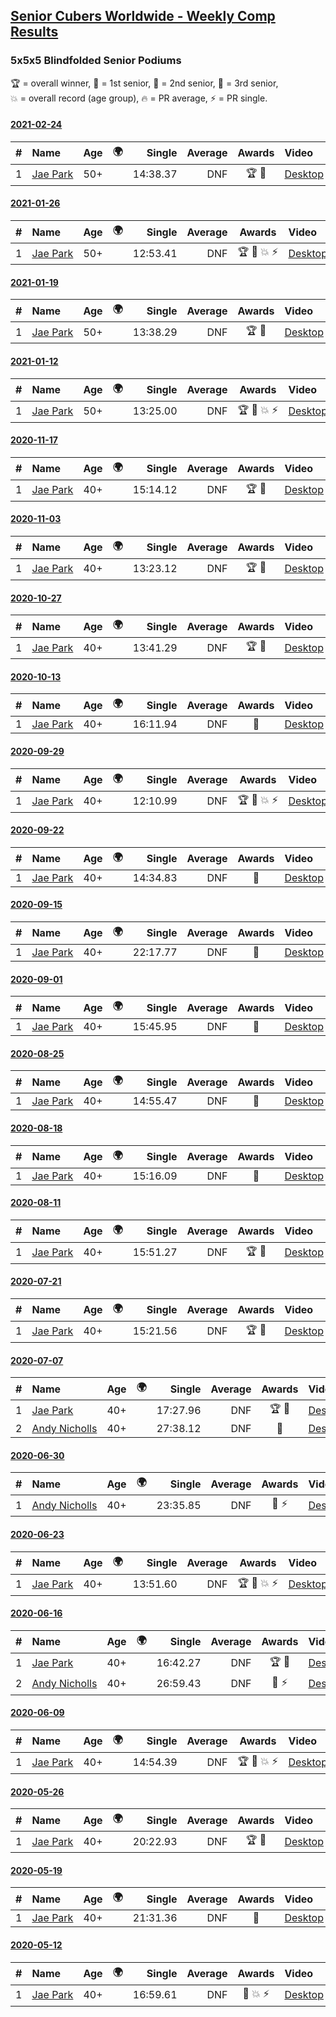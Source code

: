 <style>table {white-space: nowrap;}</style>
<link rel="stylesheet" type="text/css" href="/scw-comp/css/flags.css" />

## [Senior Cubers Worldwide - Weekly Comp Results](/scw-comp/results/)
### 5x5x5 Blindfolded Senior Podiums

<span style="white-space: nowrap;">🏆 = overall winner</span>, <span style="white-space: nowrap;">🥇 = 1st senior</span>, <span style="white-space: nowrap;">🥈 = 2nd senior</span>, <span style="white-space: nowrap;">🥉 = 3rd senior</span>, <span style="white-space: nowrap;">💥 = overall record (age group)</span>, <span style="white-space: nowrap;">🔥 = PR average</span>, <span style="white-space: nowrap;">⚡ = PR single</span>.

#### [2021-02-24](../../results/2021-02-24/555bf.md)

| # | Name | Age | 🌍 | Single | Average | Awards | Video |
| :--: | :-- | :--: | :--: | --: | --: | :--: | :-- |
| 1 | [Jae Park](../../persons/jae_park/555bf.md) | 50+ | <i class="flag flag-US" /> | 14:38.37 | DNF | 🏆 🥇 | [Desktop](https://www.facebook.com/events/860999258013341/permalink/865595654220368) / [Mobile](https://m.facebook.com/events/860999258013341?view=permalink&id=865595654220368) |



#### [2021-01-26](../../results/2021-01-26/555bf.md)

| # | Name | Age | 🌍 | Single | Average | Awards | Video |
| :--: | :-- | :--: | :--: | --: | --: | :--: | :-- |
| 1 | [Jae Park](../../persons/jae_park/555bf.md) | 50+ | <i class="flag flag-US" /> | 12:53.41 | DNF | 🏆 🥇 💥 ⚡ | [Desktop](https://www.facebook.com/events/712047552829208/permalink/713458466021450) / [Mobile](https://m.facebook.com/events/712047552829208?view=permalink&id=713458466021450) |

#### [2021-01-19](../../results/2021-01-19/555bf.md)

| # | Name | Age | 🌍 | Single | Average | Awards | Video |
| :--: | :-- | :--: | :--: | --: | --: | :--: | :-- |
| 1 | [Jae Park](../../persons/jae_park/555bf.md) | 50+ | <i class="flag flag-US" /> | 13:38.29 | DNF | 🏆 🥇 | [Desktop](https://www.facebook.com/events/442673873440898/permalink/442786040096348) / [Mobile](https://m.facebook.com/events/442673873440898?view=permalink&id=442786040096348) |

#### [2021-01-12](../../results/2021-01-12/555bf.md)

| # | Name | Age | 🌍 | Single | Average | Awards | Video |
| :--: | :-- | :--: | :--: | --: | --: | :--: | :-- |
| 1 | [Jae Park](../../persons/jae_park/555bf.md) | 50+ | <i class="flag flag-US" /> | 13:25.00 | DNF | 🏆 🥇 💥 ⚡ | [Desktop](https://www.facebook.com/events/290317685967985/permalink/296436035356150) / [Mobile](https://m.facebook.com/events/290317685967985?view=permalink&id=296436035356150) |

#### [2020-11-17](../../results/2020-11-17/555bf.md)

| # | Name | Age | 🌍 | Single | Average | Awards | Video |
| :--: | :-- | :--: | :--: | --: | --: | :--: | :-- |
| 1 | [Jae Park](../../persons/jae_park/555bf.md) | 40+ | <i class="flag flag-US" /> | 15:14.12 | DNF | 🏆 🥇 | [Desktop](https://www.facebook.com/events/475710776737006/permalink/479343509707066) / [Mobile](https://m.facebook.com/events/475710776737006?view=permalink&id=479343509707066) |


#### [2020-11-03](../../results/2020-11-03/555bf.md)

| # | Name | Age | 🌍 | Single | Average | Awards | Video |
| :--: | :-- | :--: | :--: | --: | --: | :--: | :-- |
| 1 | [Jae Park](../../persons/jae_park/555bf.md) | 40+ | <i class="flag flag-US" /> | 13:23.12 | DNF | 🏆 🥇 | [Desktop](https://www.facebook.com/events/2761297674142255/permalink/2766857480252941) / [Mobile](https://m.facebook.com/events/2761297674142255?view=permalink&id=2766857480252941) |

#### [2020-10-27](../../results/2020-10-27/555bf.md)

| # | Name | Age | 🌍 | Single | Average | Awards | Video |
| :--: | :-- | :--: | :--: | --: | --: | :--: | :-- |
| 1 | [Jae Park](../../persons/jae_park/555bf.md) | 40+ | <i class="flag flag-US" /> | 13:41.29 | DNF | 🏆 🥇 | [Desktop](https://www.facebook.com/events/376582863532396/permalink/377199060137443) / [Mobile](https://m.facebook.com/events/376582863532396?view=permalink&id=377199060137443) |


#### [2020-10-13](../../results/2020-10-13/555bf.md)

| # | Name | Age | 🌍 | Single | Average | Awards | Video |
| :--: | :-- | :--: | :--: | --: | --: | :--: | :-- |
| 1 | [Jae Park](../../persons/jae_park/555bf.md) | 40+ | <i class="flag flag-US" /> | 16:11.94 | DNF | 🥇 | [Desktop](https://www.facebook.com/events/773544990104744/permalink/775236469935596) / [Mobile](https://m.facebook.com/events/773544990104744?view=permalink&id=775236469935596) |


#### [2020-09-29](../../results/2020-09-29/555bf.md)

| # | Name | Age | 🌍 | Single | Average | Awards | Video |
| :--: | :-- | :--: | :--: | --: | --: | :--: | :-- |
| 1 | [Jae Park](../../persons/jae_park/555bf.md) | 40+ | <i class="flag flag-US" /> | 12:10.99 | DNF | 🏆 🥇 💥 ⚡ | [Desktop](https://www.facebook.com/events/1294868874190434/permalink/1297829270561061) / [Mobile](https://m.facebook.com/events/1294868874190434?view=permalink&id=1297829270561061) |

#### [2020-09-22](../../results/2020-09-22/555bf.md)

| # | Name | Age | 🌍 | Single | Average | Awards | Video |
| :--: | :-- | :--: | :--: | --: | --: | :--: | :-- |
| 1 | [Jae Park](../../persons/jae_park/555bf.md) | 40+ | <i class="flag flag-US" /> | 14:34.83 | DNF | 🥇 | [Desktop](https://www.facebook.com/events/4389765994427083/permalink/4409504225786593) / [Mobile](https://m.facebook.com/events/4389765994427083?view=permalink&id=4409504225786593) |

#### [2020-09-15](../../results/2020-09-15/555bf.md)

| # | Name | Age | 🌍 | Single | Average | Awards | Video |
| :--: | :-- | :--: | :--: | --: | --: | :--: | :-- |
| 1 | [Jae Park](../../persons/jae_park/555bf.md) | 40+ | <i class="flag flag-US" /> | 22:17.77 | DNF | 🥇 | [Desktop](https://www.facebook.com/events/345183733276011/permalink/346112609849790) / [Mobile](https://m.facebook.com/events/345183733276011?view=permalink&id=346112609849790) |


#### [2020-09-01](../../results/2020-09-01/555bf.md)

| # | Name | Age | 🌍 | Single | Average | Awards | Video |
| :--: | :-- | :--: | :--: | --: | --: | :--: | :-- |
| 1 | [Jae Park](../../persons/jae_park/555bf.md) | 40+ | <i class="flag flag-US" /> | 15:45.95 | DNF | 🥇 | [Desktop](https://www.facebook.com/events/341866283526200/permalink/345444923168336) / [Mobile](https://m.facebook.com/events/341866283526200?view=permalink&id=345444923168336) |

#### [2020-08-25](../../results/2020-08-25/555bf.md)

| # | Name | Age | 🌍 | Single | Average | Awards | Video |
| :--: | :-- | :--: | :--: | --: | --: | :--: | :-- |
| 1 | [Jae Park](../../persons/jae_park/555bf.md) | 40+ | <i class="flag flag-US" /> | 14:55.47 | DNF | 🥇 | [Desktop](https://www.facebook.com/events/2697073243839990/permalink/2699038830310098) / [Mobile](https://m.facebook.com/events/2697073243839990?view=permalink&id=2699038830310098) |

#### [2020-08-18](../../results/2020-08-18/555bf.md)

| # | Name | Age | 🌍 | Single | Average | Awards | Video |
| :--: | :-- | :--: | :--: | --: | --: | :--: | :-- |
| 1 | [Jae Park](../../persons/jae_park/555bf.md) | 40+ | <i class="flag flag-US" /> | 15:16.09 | DNF | 🥇 | [Desktop](https://www.facebook.com/events/2504353356469935/permalink/2508238276081443) / [Mobile](https://m.facebook.com/events/2504353356469935?view=permalink&id=2508238276081443) |

#### [2020-08-11](../../results/2020-08-11/555bf.md)

| # | Name | Age | 🌍 | Single | Average | Awards | Video |
| :--: | :-- | :--: | :--: | --: | --: | :--: | :-- |
| 1 | [Jae Park](../../persons/jae_park/555bf.md) | 40+ | <i class="flag flag-US" /> | 15:51.27 | DNF | 🏆 🥇 | [Desktop](https://www.facebook.com/events/329177618122625/permalink/334274350946285) / [Mobile](https://m.facebook.com/events/329177618122625?view=permalink&id=334274350946285) |


#### [2020-07-21](../../results/2020-07-21/555bf.md)

| # | Name | Age | 🌍 | Single | Average | Awards | Video |
| :--: | :-- | :--: | :--: | --: | --: | :--: | :-- |
| 1 | [Jae Park](../../persons/jae_park/555bf.md) | 40+ | <i class="flag flag-US" /> | 15:21.56 | DNF | 🏆 🥇 | [Desktop](https://www.facebook.com/events/2616944261905493/permalink/2619938194939433) / [Mobile](https://m.facebook.com/events/2616944261905493?view=permalink&id=2619938194939433) |


#### [2020-07-07](../../results/2020-07-07/555bf.md)

| # | Name | Age | 🌍 | Single | Average | Awards | Video |
| :--: | :-- | :--: | :--: | --: | --: | :--: | :-- |
| 1 | [Jae Park](../../persons/jae_park/555bf.md) | 40+ | <i class="flag flag-US" /> | 17:27.96 | DNF | 🏆 🥇 | [Desktop](https://www.facebook.com/events/296526488422565/permalink/300431004698780) / [Mobile](https://m.facebook.com/events/296526488422565?view=permalink&id=300431004698780) |
| 2 | [Andy Nicholls](../../persons/andy_nicholls/555bf.md) | 40+ | <i class="flag flag-GB" /> | 27:38.12 | DNF | 🥈 | [Desktop](https://www.facebook.com/events/296526488422565/permalink/301297647945449) / [Mobile](https://m.facebook.com/events/296526488422565?view=permalink&id=301297647945449) |

#### [2020-06-30](../../results/2020-06-30/555bf.md)

| # | Name | Age | 🌍 | Single | Average | Awards | Video |
| :--: | :-- | :--: | :--: | --: | --: | :--: | :-- |
| 1 | [Andy Nicholls](../../persons/andy_nicholls/555bf.md) | 40+ | <i class="flag flag-GB" /> | 23:35.85 | DNF | 🥇 ⚡ | [Desktop](https://www.facebook.com/events/348465022802357/permalink/352552605726932) / [Mobile](https://m.facebook.com/events/348465022802357?view=permalink&id=352552605726932) |

#### [2020-06-23](../../results/2020-06-23/555bf.md)

| # | Name | Age | 🌍 | Single | Average | Awards | Video |
| :--: | :-- | :--: | :--: | --: | --: | :--: | :-- |
| 1 | [Jae Park](../../persons/jae_park/555bf.md) | 40+ | <i class="flag flag-US" /> | 13:51.60 | DNF | 🏆 🥇 💥 ⚡ | [Desktop](https://www.facebook.com/events/850175445522887/permalink/850645842142514) / [Mobile](https://m.facebook.com/events/850175445522887?view=permalink&id=850645842142514) |

#### [2020-06-16](../../results/2020-06-16/555bf.md)

| # | Name | Age | 🌍 | Single | Average | Awards | Video |
| :--: | :-- | :--: | :--: | --: | --: | :--: | :-- |
| 1 | [Jae Park](../../persons/jae_park/555bf.md) | 40+ | <i class="flag flag-US" /> | 16:42.27 | DNF | 🏆 🥇 | [Desktop](https://www.facebook.com/events/208176410240808/permalink/209074773484305) / [Mobile](https://m.facebook.com/events/208176410240808?view=permalink&id=209074773484305) |
| 2 | [Andy Nicholls](../../persons/andy_nicholls/555bf.md) | 40+ | <i class="flag flag-GB" /> | 26:59.43 | DNF | 🥈 ⚡ | [Desktop](https://www.facebook.com/events/208176410240808/permalink/210968409961608) / [Mobile](https://m.facebook.com/events/208176410240808?view=permalink&id=210968409961608) |

#### [2020-06-09](../../results/2020-06-09/555bf.md)

| # | Name | Age | 🌍 | Single | Average | Awards | Video |
| :--: | :-- | :--: | :--: | --: | --: | :--: | :-- |
| 1 | [Jae Park](../../persons/jae_park/555bf.md) | 40+ | <i class="flag flag-US" /> | 14:54.39 | DNF | 🏆 🥇 💥 ⚡ | [Desktop](https://www.facebook.com/events/620460455211235/permalink/622707208319893) / [Mobile](https://m.facebook.com/events/620460455211235?view=permalink&id=622707208319893) |


#### [2020-05-26](../../results/2020-05-26/555bf.md)

| # | Name | Age | 🌍 | Single | Average | Awards | Video |
| :--: | :-- | :--: | :--: | --: | --: | :--: | :-- |
| 1 | [Jae Park](../../persons/jae_park/555bf.md) | 40+ | <i class="flag flag-US" /> | 20:22.93 | DNF | 🏆 🥇 | [Desktop](https://www.facebook.com/events/1531820936993798/permalink/1532726963569862) / [Mobile](https://m.facebook.com/events/1531820936993798?view=permalink&id=1532726963569862) |

#### [2020-05-19](../../results/2020-05-19/555bf.md)

| # | Name | Age | 🌍 | Single | Average | Awards | Video |
| :--: | :-- | :--: | :--: | --: | --: | :--: | :-- |
| 1 | [Jae Park](../../persons/jae_park/555bf.md) | 40+ | <i class="flag flag-US" /> | 21:31.36 | DNF | 🥇 | [Desktop](https://www.facebook.com/events/2608037409484307/permalink/2608621196092595) / [Mobile](https://m.facebook.com/events/2608037409484307?view=permalink&id=2608621196092595) |

#### [2020-05-12](../../results/2020-05-12/555bf.md)

| # | Name | Age | 🌍 | Single | Average | Awards | Video |
| :--: | :-- | :--: | :--: | --: | --: | :--: | :-- |
| 1 | [Jae Park](../../persons/jae_park/555bf.md) | 40+ | <i class="flag flag-US" /> | 16:59.61 | DNF | 🥇 💥 ⚡ | [Desktop](https://www.facebook.com/events/367340484222677/permalink/368393814117344) / [Mobile](https://m.facebook.com/events/367340484222677?view=permalink&id=368393814117344) |



<!-- Global site tag (gtag.js) - Google Analytics -->
<script async src="https://www.googletagmanager.com/gtag/js?id=UA-86348435-3"></script>
<script>window.dataLayer = window.dataLayer || []; function gtag() {dataLayer.push(arguments);} gtag('js', new Date()); gtag('config', 'UA-86348435-3');</script>
